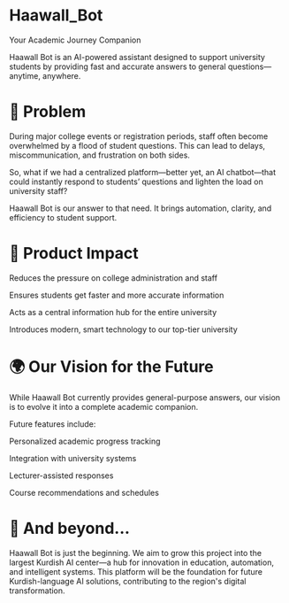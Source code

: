 # Haawall_Bot
Your Academic Journey Companion

Haawall Bot is an AI-powered assistant designed to support university students by providing fast and accurate answers to general questions—anytime, anywhere.

# 🎯 Problem
During major college events or registration periods, staff often become overwhelmed by a flood of student questions. This can lead to delays, miscommunication, and frustration on both sides.

So, what if we had a centralized platform—better yet, an AI chatbot—that could instantly respond to students’ questions and lighten the load on university staff?

Haawall Bot is our answer to that need. It brings automation, clarity, and efficiency to student support.

# 🚀 Product Impact
Reduces the pressure on college administration and staff

Ensures students get faster and more accurate information

Acts as a central information hub for the entire university

Introduces modern, smart technology to our top-tier university

# 🌍 Our Vision for the Future
While Haawall Bot currently provides general-purpose answers, our vision is to evolve it into a complete academic companion.

Future features include:

Personalized academic progress tracking

Integration with university systems

Lecturer-assisted responses

Course recommendations and schedules

# 🧠 And beyond...
Haawall Bot is just the beginning. We aim to grow this project into the largest Kurdish AI center—a hub for innovation in education, automation, and intelligent systems.
This platform will be the foundation for future Kurdish-language AI solutions, contributing to the region's digital transformation.

